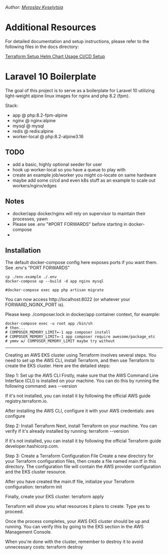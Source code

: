 *Author: [Myroslav Kyselytsia](mirik12mirik@gmail.com)*

# Additional Resources
For detailed documentation and setup instructions, please refer to the following files in the docs directory:

[Terraform Setup ](docs/tf.md)
[Helm Chart Usage ](docs/helm.md)
[CI/CD Setup ](docs/cicd.md)

# Laravel 10 Boilerplate

The goal of this project is to serve as a boilerplate for Laravel 10
utilizing light-weight alpine linux images for nginx and php 8.2 (fpm).

Stack:

- app @ php:8.2-fpm-alpine
- nginx @ nginx:alpine
- mysql @ mysql
- redis @ redis:alpine
- worker-local @ php:8.2-alpine3.16

## TODO

- add a basic, highly optional seeder for user
- hook up worker-local so you have a queue to play with
- create an example job/worker you might co-locate on same hardware
- maybe add some ci/cd and even k8s stuff as an example to scale out workers/nginx/edges

## Notes

- docker/app docker/nginx will rely on supervisor to maintain their processes, yawn
- Please see .env "#PORT FORWARDS" before starting in docker-compose
-

## Installation

The default docker-compose config here exposes ports if you want them.  See .env's "PORT FORWARDS"

```shell
cp ./env.example ./.env
docker-compose up --build -d app nginx mysql

#docker-compose exec app php artisan migrate
```

You can now access http://localhost:8022 (or whatever your FORWARD_NGINX_PORT is).

Please keep ./composer.lock in docker/app container context, for example:

```shell
docker-compose exec -u root app /bin/sh
# then...
# COMPOSER_MEMORY_LIMIT=-1 app composer install
# COMPOSER_MEMORY_LIMIT=-1 app composer require awesome/package_etc
# ymmv w/ COMPOSER_MEMORY_LIMIT maybe try without
```

-------------


Creating an AWS EKS cluster using Terraform involves several steps. You need to set up the AWS CLI, install Terraform, and then use Terraform to create the EKS cluster. Here are the detailed steps:

Step 1: Set up the AWS CLI
Firstly, make sure that the AWS Command Line Interface (CLI) is installed on your machine. You can do this by running the following command:
aws --version

If it's not installed, you can install it by following the official AWS guide registry.terraform.io.

After installing the AWS CLI, configure it with your AWS credentials:
aws configure

Step 2: Install Terraform
Next, install Terraform on your machine. You can verify if it's already installed by running:
terraform --version

If it's not installed, you can install it by following the official Terraform guide developer.hashicorp.com.

Step 3: Create a Terraform Configuration File
Create a new directory for your Terraform configuration files, then create a file named main.tf in this directory. The configuration file will contain the AWS provider configuration and the EKS cluster resource.

After you have created the main.tf file, initialize your Terraform configuration:
terraform init

Finally, create your EKS cluster:
terraform apply

Terraform will show you what resources it plans to create. Type yes to proceed.

Once the process completes, your AWS EKS cluster should be up and running. You can verify this by going to the EKS section in the AWS Management Console.

When you're done with the cluster, remember to destroy it to avoid unnecessary costs:
terraform destroy

